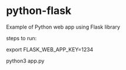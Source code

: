 # python-flask
Example of Python web app using Flask library


steps to run:

export FLASK_WEB_APP_KEY=1234

python3 app.py

